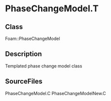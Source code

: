 # PhaseChangeModel.T 
## Class
Foam::PhaseChangeModel

## Description
Templated phase change model class

## SourceFiles
PhaseChangeModel.C
PhaseChangeModelNew.C

